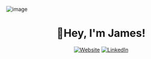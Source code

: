 ![image](https://github.com/JRichm/JRichm/assets/125313377/bca0b1d9-15a3-4c91-b583-2ca199fa06a8)<h1 align="center">👋Hey, I'm James!</h1>

<p align="center">
    <a href="http://www.jamcamrich.com/"><img alt="Website" src="https://img.shields.io/badge/Visit-ArtistLinq.com-green?logo=rss&style=for-the-badge"></a>
    <a href="https://www.linkedin.com/in/jrichm444/"><img alt="LinkedIn" src="https://img.shields.io/badge/connect-James Richmond-green?logo=linkedin&style=for-the-badge"></a>
</p>
